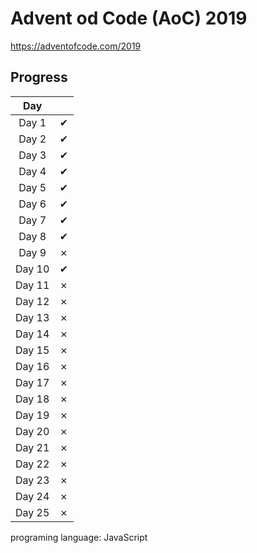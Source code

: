 # Advent od Code (AoC) 2019
https://adventofcode.com/2019

## Progress
| Day    |        |
|:------:|:------:|
| Day 1  |    ✔   |
| Day 2  |    ✔   |
| Day 3  |    ✔   |
| Day 4  |    ✔   |
| Day 5  |    ✔   |
| Day 6  |    ✔   |
| Day 7  |    ✔   |
| Day 8  |    ✔   |
| Day 9  |    ✗   |
| Day 10 |    ✔   |
| Day 11 |    ✗   |
| Day 12 |    ✗   |
| Day 13 |    ✗   |
| Day 14 |    ✗   |
| Day 15 |    ✗   |
| Day 16 |    ✗   |
| Day 17 |    ✗   |
| Day 18 |    ✗   |
| Day 19 |    ✗   |
| Day 20 |    ✗   |
| Day 21 |    ✗   |
| Day 22 |    ✗   |
| Day 23 |    ✗   |
| Day 24 |    ✗   |
| Day 25 |    ✗   |

programing language: JavaScript
